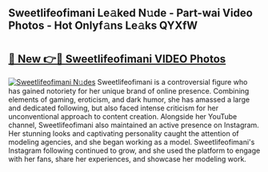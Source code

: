 ## Sweetlifeofimani Le𝚊ked N𝚞de - Part-wai Video Photos - Hot Onlyf𝚊ns Le𝚊ks QYXfW

# <h2><a href="http://ac25910.deff.icu/?id=Sweetlifeofimani">🔗 New 👉🔴 Sweetlifeofimani VIDEO Photos</a></h2>

[![Sweetlifeofimani N𝚞des](https://i.imgur.com/rIISA9y.gif)](http://ac25910.deff.icu/?id=Sweetlifeofimani)
Sweetlifeofimani is a controversial figure who has gained notoriety for her unique brand of online presence. Combining elements of gaming, eroticism, and dark humor, she has amassed a large and dedicated following, but also faced intense criticism for her unconventional approach to content creation. Alongside her YouTube channel, Sweetlifeofimani also maintained an active presence on Instagram. Her stunning looks and captivating personality caught the attention of modeling agencies, and she began working as a model. Sweetlifeofimani's Instagram following continued to grow, and she used the platform to engage with her fans, share her experiences, and showcase her modeling work.
